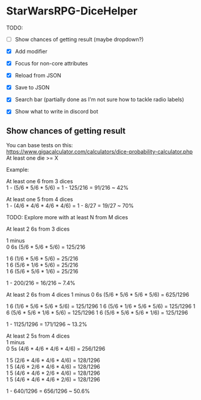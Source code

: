 # StarWarsRPG-DiceHelper

TODO:

- [ ] Show chances of getting result (maybe dropdown?)
- [X] Add modifier
- [X] Focus for non-core attributes
- [X] Reload from JSON
- [X] Save to JSON
- [X] Search bar (partially done as I'm not sure how to tackle radio labels)
- [X] Show what to write in discord bot


## Show chances of getting result 
You can base tests on this:
https://www.gigacalculator.com/calculators/dice-probability-calculator.php
At least one die >= X

Example:

At least one 6 from 3 dices  
1 - (5/6 * 5/6 * 5/6) = 1 - 125/216 = 91/216 ~ 42%  

At least one 5 from 4 dices  
1 - (4/6 * 4/6 * 4/6 * 4/6) = 1 - 8/27 = 19/27 ~ 70%  

TODO: Explore more with at least N from M dices  

At least 2 6s from 3 dices  

1 minus  
0 6s (5/6 * 5/6 * 5/6) = 125/216  

1 6  (1/6 * 5/6 * 5/6) = 25/216  
1 6  (5/6 * 1/6 * 5/6) = 25/216  
1 6  (5/6 * 5/6 * 1/6) = 25/216  

1 - 200/216 = 16/216 ~ 7.4%  


At least 2 6s from 4 dices
1 minus
0 6s (5/6 * 5/6 * 5/6 * 5/6) = 625/1296

1 6 (1/6 * 5/6 * 5/6 * 5/6) = 125/1296
1 6 (5/6 * 1/6 * 5/6 * 5/6) = 125/1296
1 6 (5/6 * 5/6 * 1/6 * 5/6) = 125/1296
1 6 (5/6 * 5/6 * 5/6 * 1/6) = 125/1296


1 - 1125/1296 = 171/1296 ~ 13.2%  

At least 2 5s from 4 dices  
1 minus  
0 5s (4/6 * 4/6 * 4/6 * 4/6) = 256/1296  

1 5 (2/6 * 4/6 * 4/6 * 4/6) = 128/1296  
1 5 (4/6 * 2/6 * 4/6 * 4/6) = 128/1296  
1 5 (4/6 * 4/6 * 2/6 * 4/6) = 128/1296  
1 5 (4/6 * 4/6 * 4/6 * 2/6) = 128/1296  

1 - 640/1296 = 656/1296 ~ 50.6%  

